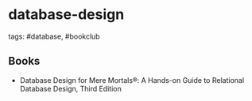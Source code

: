 # database-design

tags: #database, #bookclub

## Books
- Database Design for Mere Mortals®: A Hands-on Guide to Relational Database Design, Third Edition


